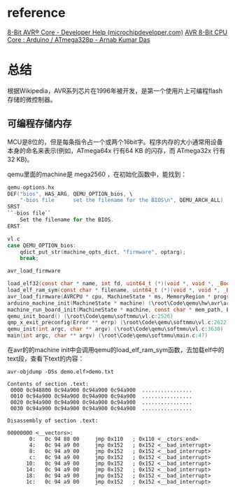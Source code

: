 # reference
[8-Bit AVR® Core - Developer Help (microchipdeveloper.com)](https://microchipdeveloper.com/8avr:avrcore)
[AVR 8-Bit CPU Core : Arduino / ATmega328p - Arnab Kumar Das](https://www.arnabkumardas.com/arduino-tutorial/avr-cpu-core/)
# 总结
根据Wikipedia，AVR系列芯片在1996年被开发，是第一个使用片上可编程flash存储的微控制器。

## 可编程存储内存
MCU是8位的，但是每条指令占一个或两个16bit字。程序内存的大小通常用设备本身的命名来表示(例如，ATmega64x 行有64 KB 的闪存，而 ATmega32x 行有32 KB)。

qemu里面的machine是 mega2560 ，在初始化函数中，能找到：

```c
qemu-options.hx
DEF("bios", HAS_ARG, QEMU_OPTION_bios, \
    "-bios file      set the filename for the BIOS\n", QEMU_ARCH_ALL)
SRST
``-bios file``
    Set the filename for the BIOS.
ERST

vl.c
case QEMU_OPTION_bios:
    qdict_put_str(machine_opts_dict, "firmware", optarg);
    break;

avr_load_firmware

load_elf32(const char * name, int fd, uint64_t (*)(void *, void *, _Bool) elf_note_fn, uint64_t (*)(void *, uint64_t) translate_fn, void * translate_opaque, int must_swab, uint64_t * pentry, uint64_t * lowaddr, uint64_t * highaddr, uint32_t * pflags, int elf_machine, int clear_lsb, int data_swab, AddressSpace * as, _Bool load_rom, symbol_fn_t sym_cb) (\root\Code\qemu\include\hw\elf_ops.h:396)
load_elf_ram_sym(const char * filename, uint64_t (*)(void *, void *, _Bool) elf_note_fn, uint64_t (*)(void *, uint64_t) translate_fn, void * translate_opaque, uint64_t * pentry, uint64_t * lowaddr, uint64_t * highaddr, uint32_t * pflags, int big_endian, int elf_machine, int clear_lsb, int data_swab, AddressSpace * as, _Bool load_rom, symbol_fn_t sym_cb) (\root\Code\qemu\hw\core\loader.c:502)
avr_load_firmware(AVRCPU * cpu, MachineState * ms, MemoryRegion * program_mr, const char * firmware) (\root\Code\qemu\hw\avr\boot.c:74)
arduino_machine_init(MachineState * machine) (\root\Code\qemu\hw\avr\arduino.c:52)
machine_run_board_init(MachineState * machine, const char * mem_path, Error ** errp) (\root\Code\qemu\hw\core\machine.c:1414)
qemu_init_board() (\root\Code\qemu\softmmu\vl.c:2526)
qmp_x_exit_preconfig(Error ** errp) (\root\Code\qemu\softmmu\vl.c:2622)
qemu_init(int argc, char ** argv) (\root\Code\qemu\softmmu\vl.c:3630)
main(int argc, char ** argv) (\root\Code\qemu\softmmu\main.c:47)
```

在avr的的machine init中会调用qemu的load_elf_ram_sym函数，去加载elf中的text段，查看下text的内容：
```shell
avr-objdump -DSs demo.elf>demo.txt

Contents of section .text:
 0000 0c948800 0c94a900 0c94a900 0c94a900  ................
 0010 0c94a900 0c94a900 0c94a900 0c94a900  ................
 0020 0c94a900 0c94a900 0c94a900 0c94a900  ................
 0030 0c94a900 0c94a900 0c94a900 0c94a900  ................
 
Disassembly of section .text:

00000000 <__vectors>:
       0:	0c 94 88 00 	jmp	0x110	; 0x110 <__ctors_end>
       4:	0c 94 a9 00 	jmp	0x152	; 0x152 <__bad_interrupt>
       8:	0c 94 a9 00 	jmp	0x152	; 0x152 <__bad_interrupt>
       c:	0c 94 a9 00 	jmp	0x152	; 0x152 <__bad_interrupt>
      10:	0c 94 a9 00 	jmp	0x152	; 0x152 <__bad_interrupt>
      14:	0c 94 a9 00 	jmp	0x152	; 0x152 <__bad_interrupt>
      18:	0c 94 a9 00 	jmp	0x152	; 0x152 <__bad_interrupt>
      1c:	0c 94 a9 00 	jmp	0x152	; 0x152 <__bad_interrupt>
```

